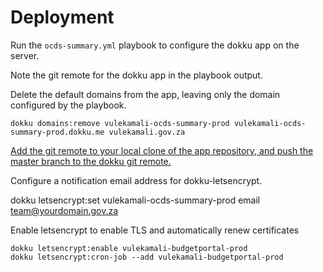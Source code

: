 # Deployment


Run the `ocds-summary.yml` playbook to configure the dokku app on the server.

Note the git remote for the dokku app in the playbook output.

Delete the default domains from the app, leaving only the domain configured by the playbook.

```
dokku domains:remove vulekamali-ocds-summary-prod vulekamali-ocds-summary-prod.dokku.me vulekamali.gov.za
```

[Add the git remote to your local clone of the app repository, and push the master branch to the dokku git remote.](https://dokku.com/docs/deployment/application-deployment/#deploy-the-app)

Configure a notification email address for dokku-letsencrypt.

 dokku letsencrypt:set vulekamali-ocds-summary-prod email  team@yourdomain.gov.za

Enable letsencrypt to enable TLS and automatically renew certificates

```
dokku letsencrypt:enable vulekamali-budgetportal-prod
dokku letsencrypt:cron-job --add vulekamali-budgetportal-prod
```
